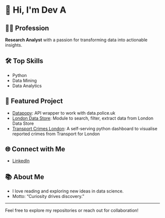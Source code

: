 # 👋 Hi, I'm Dev A

## 👨‍💻 Profession
**Research Analyst** with a passion for transforming data into actionable insights.

## 🛠️ Top Skills
- Python
- Data Mining
- Data Analytics

## 🚀 Featured Project
- [Datapopy](https://github.com/daa2618/datapopy): API wrapper to work with data.police.uk
- [London Data Store](https://github.com/daa2618/london_data_store): Module to search, filter, extract data from London Data Store
- [Transport Crimes London](https://github.com/daa2618/transport-crimes-london): A self-serving python dashboard to visualise reported crimes from Transport for London

## 🌐 Connect with Me
- [LinkedIn](https://www.linkedin.com/in/dev-anand-anbarasu)

## 📚 About Me
- I love reading and exploring new ideas in data science.
- Motto: “Curiosity drives discovery.”

---

Feel free to explore my repositories or reach out for collaboration!
